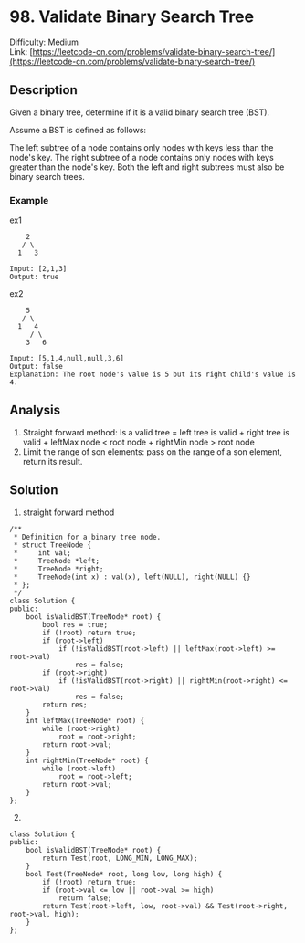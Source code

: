 # 98. Validate Binary Search Tree
Difficulty: Medium  
Link: [https://leetcode-cn.com/problems/validate-binary-search-tree/](https://leetcode-cn.com/problems/validate-binary-search-tree/)
## Description
Given a binary tree, determine if it is a valid binary search tree (BST).

Assume a BST is defined as follows:

The left subtree of a node contains only nodes with keys less than the node's key.
The right subtree of a node contains only nodes with keys greater than the node's key.
Both the left and right subtrees must also be binary search trees.  

### Example
ex1
``` 
    2
   / \
  1   3

Input: [2,1,3]
Output: true
```
ex2
```
    5
   / \
  1   4
     / \
    3   6

Input: [5,1,4,null,null,3,6]
Output: false
Explanation: The root node's value is 5 but its right child's value is 4.
```
## Analysis
1. Straight forward method: Is a valid tree = left tree is valid + right tree is valid + leftMax node < root node + rightMin node > root node
2. Limit the range of son elements: pass on the range of a son element, return its result.

## Solution
1. straight forward method
```
/**
 * Definition for a binary tree node.
 * struct TreeNode {
 *     int val;
 *     TreeNode *left;
 *     TreeNode *right;
 *     TreeNode(int x) : val(x), left(NULL), right(NULL) {}
 * };
 */
class Solution {
public:
    bool isValidBST(TreeNode* root) {
        bool res = true;
        if (!root) return true;
        if (root->left)
            if (!isValidBST(root->left) || leftMax(root->left) >= root->val)
                res = false;
        if (root->right)
            if (!isValidBST(root->right) || rightMin(root->right) <= root->val)
                res = false;
        return res;
    }
    int leftMax(TreeNode* root) {
        while (root->right)
            root = root->right;
        return root->val;
    }
    int rightMin(TreeNode* root) {
        while (root->left)
            root = root->left;
        return root->val;
    }
};
```
2. 
```
class Solution {
public:
    bool isValidBST(TreeNode* root) {
        return Test(root, LONG_MIN, LONG_MAX);
    }
    bool Test(TreeNode* root, long low, long high) {
        if (!root) return true;
        if (root->val <= low || root->val >= high)
            return false;
        return Test(root->left, low, root->val) && Test(root->right, root->val, high);
    }
};
```